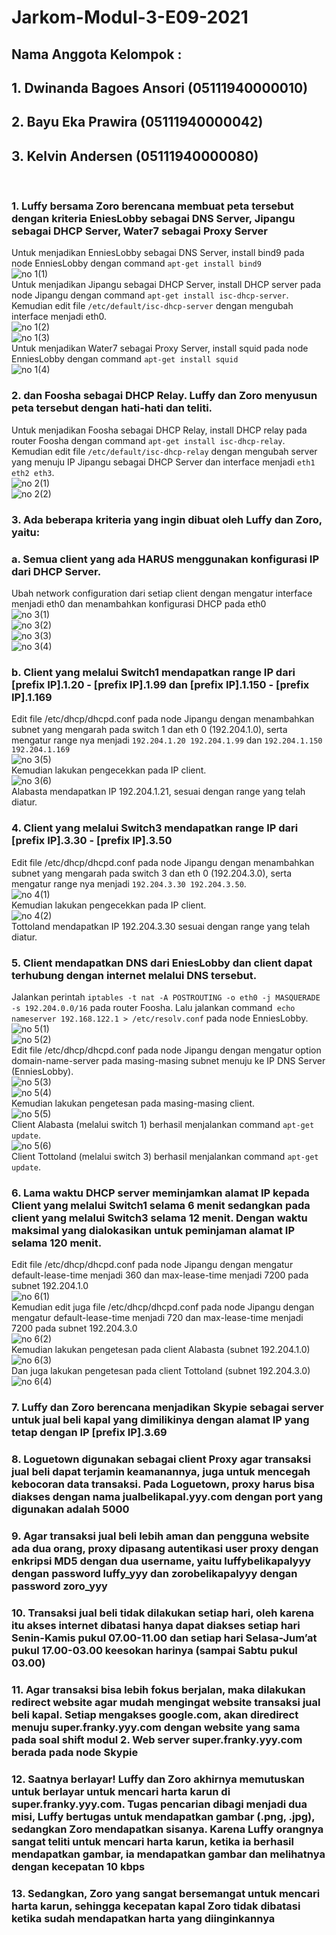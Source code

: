 # Jarkom-Modul-3-E09-2021

## Nama Anggota Kelompok :
## 1. Dwinanda Bagoes Ansori (05111940000010) 
## 2. Bayu Eka Prawira (05111940000042) 
## 3. Kelvin Andersen (05111940000080)

</br>

### 1. Luffy bersama Zoro berencana membuat peta tersebut dengan kriteria EniesLobby sebagai DNS Server, Jipangu sebagai DHCP Server, Water7 sebagai Proxy Server

Untuk menjadikan EnniesLobby sebagai DNS Server, install bind9 pada node EnniesLobby dengan command ```apt-get install bind9``` \
![no 1(1)](https://user-images.githubusercontent.com/81345045/141390860-475be4b7-583c-479f-9b76-0c02f5c4ccb5.png) \
Untuk menjadikan Jipangu sebagai DHCP Server, install DHCP server pada node Jipangu dengan command ```apt-get install isc-dhcp-server```. Kemudian edit file ```/etc/default/isc-dhcp-server``` dengan mengubah interface menjadi eth0. \
![no 1(2)](https://user-images.githubusercontent.com/81345045/141390909-83ba2750-631a-4cbc-a9b6-7d63a5aa3683.png) \
![no 1(3)](https://user-images.githubusercontent.com/81345045/141390941-3b3c9d7a-3a1b-4f84-acb6-b7662243bc06.png) \
Untuk menjadikan Water7 sebagai Proxy Server, install squid pada node EnniesLobby dengan command ```apt-get install squid``` \
![no 1(4)](https://user-images.githubusercontent.com/81345045/141390994-ca55e08d-df87-428a-898c-d3299ba4e69c.png)

### 2. dan Foosha sebagai DHCP Relay. Luffy dan Zoro menyusun peta tersebut dengan hati-hati dan teliti.

Untuk menjadikan Foosha sebagai DHCP Relay, install DHCP relay pada router Foosha dengan command ```apt-get install isc-dhcp-relay```. Kemudian edit file ```/etc/default/isc-dhcp-relay``` dengan mengubah server yang menuju IP Jipangu sebagai DHCP Server dan interface menjadi ```eth1 eth2 eth3```. \
![no 2(1)](https://user-images.githubusercontent.com/81345045/141391066-f037a75a-ad07-43f0-983d-5caab98bf0fd.png) \
![no 2(2)](https://user-images.githubusercontent.com/81345045/141391117-06a89397-39bc-44b8-bb65-e64240c9972c.png) 

### 3. Ada beberapa kriteria yang ingin dibuat oleh Luffy dan Zoro, yaitu:
### a. Semua client yang ada HARUS menggunakan konfigurasi IP dari DHCP Server.

Ubah network configuration dari setiap client dengan mengatur interface menjadi eth0 dan menambahkan konfigurasi DHCP pada eth0 \
![no 3(1)](https://user-images.githubusercontent.com/81345045/141391172-c7b47ce8-32c7-462e-93c5-ad6c9dde339f.png) \
![no 3(2)](https://user-images.githubusercontent.com/81345045/141391203-b8846c9a-5469-40b5-bb5e-6d9524f647a6.png) \
![no 3(3)](https://user-images.githubusercontent.com/81345045/141391314-ac782eba-e972-462d-ac58-7cf44c95b077.png) \
![no 3(4)](https://user-images.githubusercontent.com/81345045/141391352-da5b8765-13fb-44ca-a253-e0ad499f7101.png) 

### b. Client yang melalui Switch1 mendapatkan range IP dari [prefix IP].1.20 - [prefix IP].1.99 dan [prefix IP].1.150 - [prefix IP].1.169

Edit file /etc/dhcp/dhcpd.conf pada node Jipangu dengan menambahkan subnet yang mengarah pada switch 1 dan eth 0 (192.204.1.0), serta mengatur range nya menjadi ```192.204.1.20 192.204.1.99``` dan ```192.204.1.150 192.204.1.169``` \
![no 3(5)](https://user-images.githubusercontent.com/81345045/141391386-b2410a57-f7ce-4767-ba5a-e0b973eebd40.png) \
Kemudian lakukan pengecekkan pada IP client. \
![no 3(6)](https://user-images.githubusercontent.com/81345045/141391413-f4ed733f-cdb9-4191-8f82-b85689474395.png) \
Alabasta mendapatkan IP 192.204.1.21, sesuai dengan range yang telah diatur. 

### 4. Client yang melalui Switch3 mendapatkan range IP dari [prefix IP].3.30 - [prefix IP].3.50

Edit file /etc/dhcp/dhcpd.conf pada node Jipangu dengan menambahkan subnet yang mengarah pada switch 3 dan eth 0 (192.204.3.0), serta mengatur range nya menjadi ```192.204.3.30 192.204.3.50```. \
![no 4(1)](https://user-images.githubusercontent.com/81345045/141391546-5fb77e25-b51e-42f0-a932-54761bf46e3f.png) \
Kemudian lakukan pengecekkan pada IP client. \
![no 4(2)](https://user-images.githubusercontent.com/81345045/141391568-a386f700-866b-42f6-9d3d-fc7b0274b390.png) \
Tottoland mendapatkan IP 192.204.3.30 sesuai dengan range yang telah diatur. 

### 5. Client mendapatkan DNS dari EniesLobby dan client dapat terhubung dengan internet melalui DNS tersebut.

Jalankan perintah ```iptables -t nat -A POSTROUTING -o eth0 -j MASQUERADE -s 192.204.0.0/16``` pada router Foosha. Lalu jalankan command``` echo nameserver 192.168.122.1 > /etc/resolv.conf``` pada node EnniesLobby. \
![no 5(1)](https://user-images.githubusercontent.com/81345045/141391615-2c42322f-fc26-445e-8e44-c5f1cfa6c036.png) \
![no 5(2)](https://user-images.githubusercontent.com/81345045/141391641-f72ca260-44f4-47d7-b065-855786b7e093.png) \
Edit file /etc/dhcp/dhcpd.conf pada node Jipangu dengan mengatur option domain-name-server pada masing-masing subnet menuju ke IP DNS Server (EnniesLobby). \
![no 5(3)](https://user-images.githubusercontent.com/81345045/141391680-28219b3b-be3b-4bee-bd86-ba78262d66fa.png) \
![no 5(4)](https://user-images.githubusercontent.com/81345045/141391828-d32cd38e-26e5-4405-b71a-6c082073ea92.png) \
Kemudian lakukan pengetesan pada masing-masing client. \
![no 5(5)](https://user-images.githubusercontent.com/81345045/141391862-2394cff4-c691-4f90-832e-50403c82d119.png) \
Client Alabasta (melalui switch 1) berhasil menjalankan command ```apt-get update```. \
![no 5(6)](https://user-images.githubusercontent.com/81345045/141391899-db56545f-de98-427f-bb64-a148b5bd1bb7.png) \
Client Tottoland (melalui switch 3) berhasil menjalankan command ```apt-get update```.

### 6. Lama waktu DHCP server meminjamkan alamat IP kepada Client yang melalui Switch1 selama 6 menit sedangkan pada client yang melalui Switch3 selama 12 menit. Dengan waktu maksimal yang dialokasikan untuk peminjaman alamat IP selama 120 menit.

Edit file /etc/dhcp/dhcpd.conf pada node Jipangu dengan mengatur default-lease-time menjadi 360 dan max-lease-time menjadi 7200 pada subnet 192.204.1.0 \
![no 6(1)](https://user-images.githubusercontent.com/81345045/141392004-7d387fe0-adbb-49be-aae8-84f4fb809474.png) \
Kemudian edit juga file /etc/dhcp/dhcpd.conf pada node Jipangu dengan mengatur default-lease-time menjadi 720 dan max-lease-time menjadi 7200 pada subnet 192.204.3.0 \
![no 6(2)](https://user-images.githubusercontent.com/81345045/141392054-01818d3d-16fb-4e92-b6f1-f1d0fc913449.png) \
Kemudian lakukan pengetesan pada client Alabasta (subnet 192.204.1.0) \
![no 6(3)](https://user-images.githubusercontent.com/81345045/141392111-9fa36492-bf3c-49fc-9b30-ce06dba6e46a.png) \
Dan juga lakukan pengetesan pada client Tottoland (subnet 192.204.3.0) \
![no 6(4)](https://user-images.githubusercontent.com/81345045/141392143-7912cb96-c8ad-4664-ada4-05c89a8f68dd.png) 

### 7. Luffy dan Zoro berencana menjadikan Skypie sebagai server untuk jual beli kapal yang dimilikinya dengan alamat IP yang tetap dengan IP [prefix IP].3.69

### 8. Loguetown digunakan sebagai client Proxy agar transaksi jual beli dapat terjamin keamanannya, juga untuk mencegah kebocoran data transaksi. Pada Loguetown, proxy harus bisa diakses dengan nama jualbelikapal.yyy.com dengan port yang digunakan adalah 5000

### 9. Agar transaksi jual beli lebih aman dan pengguna website ada dua orang, proxy dipasang autentikasi user proxy dengan enkripsi MD5 dengan dua username, yaitu luffybelikapalyyy dengan password luffy_yyy dan zorobelikapalyyy dengan password zoro_yyy

### 10. Transaksi jual beli tidak dilakukan setiap hari, oleh karena itu akses internet dibatasi hanya dapat diakses setiap hari Senin-Kamis pukul 07.00-11.00 dan setiap hari Selasa-Jum’at pukul 17.00-03.00 keesokan harinya (sampai Sabtu pukul 03.00)

### 11. Agar transaksi bisa lebih fokus berjalan, maka dilakukan redirect website agar mudah mengingat website transaksi jual beli kapal. Setiap mengakses google.com, akan diredirect menuju super.franky.yyy.com dengan website yang sama pada soal shift modul 2. Web server super.franky.yyy.com berada pada node Skypie

### 12. Saatnya berlayar! Luffy dan Zoro akhirnya memutuskan untuk berlayar untuk mencari harta karun di super.franky.yyy.com. Tugas pencarian dibagi menjadi dua misi, Luffy bertugas untuk mendapatkan gambar (.png, .jpg), sedangkan Zoro mendapatkan sisanya. Karena Luffy orangnya sangat teliti untuk mencari harta karun, ketika ia berhasil mendapatkan gambar, ia mendapatkan gambar dan melihatnya dengan kecepatan 10 kbps

### 13. Sedangkan, Zoro yang sangat bersemangat untuk mencari harta karun, sehingga kecepatan kapal Zoro tidak dibatasi ketika sudah mendapatkan harta yang diinginkannya